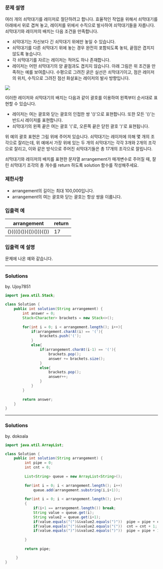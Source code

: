 ### 문제 설명
여러 개의 쇠막대기를 레이저로 절단하려고 합니다. 효율적인 작업을 위해서 쇠막대기를 아래에서 위로 겹쳐 놓고, 레이저를 위에서 수직으로 발사하여 쇠막대기들을 자릅니다. 쇠막대기와 레이저의 배치는 다음 조건을 만족합니다.

- 쇠막대기는 자신보다 긴 쇠막대기 위에만 놓일 수 있습니다.
- 쇠막대기를 다른 쇠막대기 위에 놓는 경우 완전히 포함되도록 놓되, 끝점은 겹치지 않도록 놓습니다.
- 각 쇠막대기를 자르는 레이저는 적어도 하나 존재합니다.
- 레이저는 어떤 쇠막대기의 양 끝점과도 겹치지 않습니다.
아래 그림은 위 조건을 만족하는 예를 보여줍니다. 수평으로 그려진 굵은 실선은 쇠막대기이고, 점은 레이저의 위치, 수직으로 그려진 점선 화살표는 레이저의 발사 방향입니다.

![](https://grepp-programmers.s3.amazonaws.com/files/ybm/dbd166625b/d3ae656b-bb7b-421c-9f74-fa9ea800b860.png)

이러한 레이저와 쇠막대기의 배치는 다음과 같이 괄호를 이용하여 왼쪽부터 순서대로 표현할 수 있습니다.

- 레이저는 여는 괄호와 닫는 괄호의 인접한 쌍 '()'으로 표현합니다. 또한 모든 '()'는 반드시 레이저를 표현합니다.
- 쇠막대기의 왼쪽 끝은 여는 괄호 '('로, 오른쪽 끝은 닫힌 괄호 ')'로 표현됩니다.

위 예의 괄호 표현은 그림 위에 주어져 있습니다.
쇠막대기는 레이저에 의해 몇 개의 조각으로 잘리는데, 위 예에서 가장 위에 있는 두 개의 쇠막대기는 각각 3개와 2개의 조각으로 잘리고, 이와 같은 방식으로 주어진 쇠막대기들은 총 17개의 조각으로 잘립니다.

쇠막대기와 레이저의 배치를 표현한 문자열 arrangement가 매개변수로 주어질 때, 잘린 쇠막대기 조각의 총 개수를 return 하도록 solution 함수를 작성해주세요.

### 제한사항
- arrangement의 길이는 최대 100,000입니다.
- arrangement의 여는 괄호와 닫는 괄호는 항상 쌍을 이룹니다.

### 입출력 예
|arrangement	|return|
|--|--|
|()(((()())(())()))(())|	17|

### 입출력 예 설명
문제에 나온 예와 같습니다.

---
### Solutions

by. Ujoy7851

```java
import java.util.Stack;

class Solution {
    public int solution(String arrangement) {
        int answer = 0;
        Stack<Character> brackets = new Stack<>();
        
        for(int i = 0; i < arrangement.length(); i++){
            if(arrangement.charAt(i) == '('){
                brackets.push('(');
            }
            else{
                if(arrangement.charAt(i-1) == '('){
                    brackets.pop();
                    answer += brackets.size();
                }
                else{
                    brackets.pop();
                    answer++;
                }
            }
        }
        
        return answer;
    }
}
```
---
### Solutions

by. dokoala

```java
import java.util.ArrayList;

class Solution {
    public int solution(String arrangement) {
		 int pipe = 0;
		 int cnt = 0;
		 
		 List<String> queue = new ArrayList<String>();
		 
		 for(int i = 0; i < arrangement.length(); i++)
			 queue.add(arrangement.substring(i,i+1));
		 		 
		 for(int i = 0; i < arrangement.length(); i++)
		 {
			 if(i+1 == arrangement.length()) break;
			 String value = queue.get(i);
			 String value2 = queue.get(i+1);
			 if(value.equals("(")&&value2.equals(")"))	pipe = pipe + cnt;
			 if(value.equals("(")&&value2.equals("("))  cnt = cnt + 1;
			 if(value.equals(")")&&value2.equals(")"))	pipe = pipe + 1; cnt = cnt - 1;
			 
		 }	
		 
		 return pipe;

	 }
}
```
